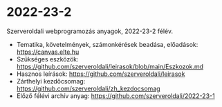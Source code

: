 # 2022-23-2
Szerveroldali webprogramozás anyagok, 2022-23-2 félév.

- Tematika, követelmények, számonkérések beadása, előadások: https://canvas.elte.hu
- Szükséges eszközök: https://github.com/szerveroldali/leirasok/blob/main/Eszkozok.md
- Hasznos leírások: https://github.com/szerveroldali/leirasok
- Zárthelyi kezdőcsomag: https://github.com/szerveroldali/zh_kezdocsomag
- Előző félévi archív anyag: https://github.com/szerveroldali/2022-23-1
